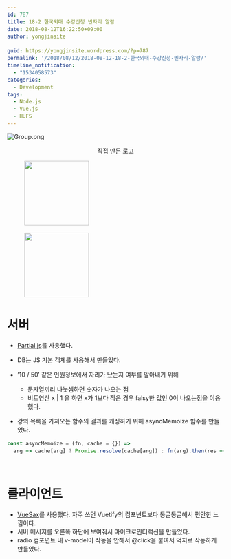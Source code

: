 ```yaml
---
id: 787
title: 18-2 한국외대 수강신청 빈자리 알람
date: 2018-08-12T16:22:50+09:00
author: yongjinsite

guid: https://yongjinsite.wordpress.com/?p=787
permalink: '/2018/08/12/2018-08-12-18-2-한국외대-수강신청-빈자리-알람/'
timeline_notification:
  - "1534058573"
categories:
  - Development
tags:
  - Node.js
  - Vue.js
  - HUFS
---
```

<img class="  wp-image-790 aligncenter" src="https://raw.githubusercontent.com/16Yongjin/16Yongjin.github.io/master/wp-content/uploads/2018/08/group.png" alt="Group.png" width="304" height="304" srcset="https://raw.githubusercontent.com/16Yongjin/16Yongjin.github.io/master/wp-content/uploads/2018/08/group.png 479w, https://raw.githubusercontent.com/16Yongjin/16Yongjin.github.io/master/wp-content/uploads/2018/08/group-150x150.png 150w, https://raw.githubusercontent.com/16Yongjin/16Yongjin.github.io/master/wp-content/uploads/2018/08/group-300x300.png 300w, https://raw.githubusercontent.com/16Yongjin/16Yongjin.github.io/master/wp-content/uploads/2018/08/group-85x85.png 85w" sizes="(max-width: 304px) 100vw, 304px" />

<p style="text-align:center;">
  직접 만든 로고
</p>

<div id='gallery-8' class='gallery galleryid-787 gallery-columns-3 gallery-size-thumbnail'>
  <figure class='gallery-item'> 
  
  <div class='gallery-icon portrait'>
    <a href='https://yongj.in/2018/08/12/%ed%95%9c%ea%b5%ad%ec%99%b8%eb%8c%80-%ec%88%98%ea%b0%95%ec%8b%a0%ec%b2%ad-%eb%b9%88%ec%9e%90%eb%a6%ac-%ec%95%8c%eb%9e%8c-2018-2/%e1%84%89%e1%85%b3%e1%84%8f%e1%85%b3%e1%84%85%e1%85%b5%e1%86%ab%e1%84%89%e1%85%a3%e1%86%ba-2018-08-12-%e1%84%8b%e1%85%a9%e1%84%92%e1%85%ae-3-36-50/'><img width="150" height="150" src="https://raw.githubusercontent.com/16Yongjin/16Yongjin.github.io/master/wp-content/uploads/2018/08/e18489e185b3e1848fe185b3e18485e185b5e186abe18489e185a3e186ba-2018-08-12-e1848be185a9e18492e185ae-3-36-50-150x150.png" class="attachment-thumbnail size-thumbnail" alt="" srcset="https://raw.githubusercontent.com/16Yongjin/16Yongjin.github.io/master/wp-content/uploads/2018/08/e18489e185b3e1848fe185b3e18485e185b5e186abe18489e185a3e186ba-2018-08-12-e1848be185a9e18492e185ae-3-36-50-150x150.png 150w, https://raw.githubusercontent.com/16Yongjin/16Yongjin.github.io/master/wp-content/uploads/2018/08/e18489e185b3e1848fe185b3e18485e185b5e186abe18489e185a3e186ba-2018-08-12-e1848be185a9e18492e185ae-3-36-50-85x85.png 85w" sizes="(max-width: 150px) 100vw, 150px" /></a>
  </div></figure><figure class='gallery-item'> 
  
  <div class='gallery-icon portrait'>
    <a href='https://yongj.in/2018/08/12/%ed%95%9c%ea%b5%ad%ec%99%b8%eb%8c%80-%ec%88%98%ea%b0%95%ec%8b%a0%ec%b2%ad-%eb%b9%88%ec%9e%90%eb%a6%ac-%ec%95%8c%eb%9e%8c-2018-2/%e1%84%89%e1%85%b3%e1%84%8f%e1%85%b3%e1%84%85%e1%85%b5%e1%86%ab%e1%84%89%e1%85%a3%e1%86%ba-2018-08-12-%e1%84%8b%e1%85%a9%e1%84%92%e1%85%ae-3-37-52/'><img width="150" height="150" src="https://raw.githubusercontent.com/16Yongjin/16Yongjin.github.io/master/wp-content/uploads/2018/08/e18489e185b3e1848fe185b3e18485e185b5e186abe18489e185a3e186ba-2018-08-12-e1848be185a9e18492e185ae-3-37-52-150x150.png" class="attachment-thumbnail size-thumbnail" alt="" srcset="https://raw.githubusercontent.com/16Yongjin/16Yongjin.github.io/master/wp-content/uploads/2018/08/e18489e185b3e1848fe185b3e18485e185b5e186abe18489e185a3e186ba-2018-08-12-e1848be185a9e18492e185ae-3-37-52-150x150.png 150w, https://raw.githubusercontent.com/16Yongjin/16Yongjin.github.io/master/wp-content/uploads/2018/08/e18489e185b3e1848fe185b3e18485e185b5e186abe18489e185a3e186ba-2018-08-12-e1848be185a9e18492e185ae-3-37-52-85x85.png 85w" sizes="(max-width: 150px) 100vw, 150px" /></a>
  </div></figure>
</div>

# 서버

  * <a href="https://marpple.github.io/partial.js/" target="_blank" rel="noopener noreferrer">Partial.js</a>를 사용했다.
  * DB는 JS 기본 객체를 사용해서 만들었다.
  * &#8217;10 / 50&#8242; 같은 인원정보에서 자리가 났는지 여부를 알아내기 위해 
      * 문자열끼리 나눗셈하면 숫자가 나오는 점
      * 비트연산 x | 1 을 하면 x가 1보다 작은 경우 falsy한 값인 0이 나오는점을 이용했다.

  * 강의 목록을 가져오는 함수의 결과를 캐싱하기 위해 asyncMemoize 함수를 만들었다.

```javascript
const asyncMemoize = (fn, cache = {}) =>
  arg => cache[arg] ? Promise.resolve(cache[arg]) : fn(arg).then(res => (cache[arg] = res))
```

&nbsp;

# 클라이언트

  * <a href="https://lusaxweb.github.io/vuesax/" target="_blank" rel="noopener noreferrer">VueSax</a>를 사용했다. 자주 쓰던 Vuetify의 컴포넌트보다 동글동글해서 편안한 느낌이다.
  * 서버 메시지를 오른쪽 하단에 보여줘서 마이크로인터랙션을 만들었다.
  * radio 컴포넌트 내 v-model이 작동을 안해서 @click을 붙여서 억지로 작동하게 만들었다.